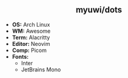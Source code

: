 <h2 align="center">myuwi/dots</h2>

- **OS:** Arch Linux
- **WM:** Awesome
- **Term:** Alacritty
- **Editor:** Neovim
- **Comp:** Picom
- **Fonts:**
  - Inter
  - JetBrains Mono
